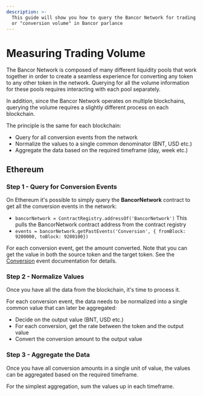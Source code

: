 ```yaml
---
description: >-
  This guide will show you how to query the Bancor Network for trading volume,
  or "conversion volume" in Bancor parlance
---
```


# Measuring Trading Volume

The Bancor Network is composed of many different liquidity pools that work together in order to create a seamless experience for converting any token to any other token in the network. Querying for all the volume information for these pools requires interacting with each pool separately.

In addition, since the Bancor Network operates on multiple blockchains, querying the volume requires a slightly different process on each blockchain.

The principle is the same for each blockchain:

* Query for all conversion events from the network
* Normalize the values to a single common denominator \(BNT, USD etc.\)
* Aggregate the data based on the required timeframe \(day, week etc.\)

## Ethereum

### Step 1 - Query for Conversion Events

On Ethereum it's possible to simply query the **BancorNetwork** contract to get all the conversion events in the network:

* `bancorNetwork = ContractRegistry.addressOf('BancorNetwork')` This pulls the BancorNetwork contract address from the contract registry
* `events = bancorNetwork.getPastEvents('Conversion', { fromBlock: 9200000, toBlock: 9200100})`

For each conversion event, get the amount converted. Note that you can get the value in both the source token and the target token. See the [Conversion](https://github.com/bancorprotocol/docs/tree/6e6fc921006fa85e69dc01b70c8a657b8a5711bd/bancor-network/api-reference/ethereum/bancornetwork.md#event-conversionaddress-smarttoken-address-fromtoken-address-totoken-uint256-fromamount-uint256-toamount-address-trader-bancornetwork-conversion-address-address-address-uint256-uint256-address) event documentation for details.

### Step 2 - Normalize Values

Once you have all the data from the blockchain, it's time to process it.

For each conversion event, the data needs to be normalized into a single common value that can later be aggregated:

* Decide on the output value \(BNT, USD etc.\)
* For each conversion, get the rate between the token and the output value
* Convert the conversion amount to the output value

### Step 3 - Aggregate the Data

Once you have all conversion amounts in a single unit of value, the values can be aggregated based on the required timeframe.

For the simplest aggregation, sum the values up in each timeframe.




